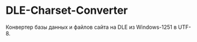 DLE-Charset-Converter
=====================

Конвертер базы данных и файлов сайта на DLE из Windows-1251 в UTF-8.

